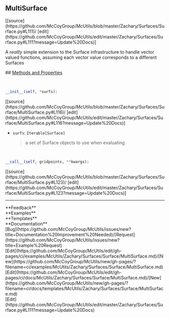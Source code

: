 ## <a id="McUtils.Zachary.Surfaces.Surface.MultiSurface">MultiSurface</a> 

<div class="docs-source-link" markdown="1">
[[source](https://github.com/McCoyGroup/McUtils/blob/master/Zachary/Surfaces/Surface.py#L111)/
[edit](https://github.com/McCoyGroup/McUtils/edit/master/Zachary/Surfaces/Surface.py#L111?message=Update%20Docs)]
</div>

A _reallly_ simple extension to the Surface infrastructure to handle vector valued functions,
assuming each vector value corresponds to a different Surfaces







<div class="collapsible-section">
 <div class="collapsible-section collapsible-section-header" markdown="1">
## <a class="collapse-link" data-toggle="collapse" href="#methods" markdown="1"> Methods and Properties</a> <a class="float-right" data-toggle="collapse" href="#methods"><i class="fa fa-chevron-down"></i></a>
 </div>
 <div class="collapsible-section collapsible-section-body collapse show" id="methods" markdown="1">
 
<a id="McUtils.Zachary.Surfaces.Surface.MultiSurface.__init__" class="docs-object-method">&nbsp;</a> 
```python
__init__(self, *surfs): 
```
<div class="docs-source-link" markdown="1">
[[source](https://github.com/McCoyGroup/McUtils/blob/master/Zachary/Surfaces/Surface/MultiSurface.py#L116)/
[edit](https://github.com/McCoyGroup/McUtils/edit/master/Zachary/Surfaces/Surface/MultiSurface.py#L116?message=Update%20Docs)]
</div>

  - `surfs`: `Iterable[Surface]`
    > a set of Surface objects to use when evaluating


<a id="McUtils.Zachary.Surfaces.Surface.MultiSurface.__call__" class="docs-object-method">&nbsp;</a> 
```python
__call__(self, gridpoints, **kwargs): 
```
<div class="docs-source-link" markdown="1">
[[source](https://github.com/McCoyGroup/McUtils/blob/master/Zachary/Surfaces/Surface/MultiSurface.py#L123)/
[edit](https://github.com/McCoyGroup/McUtils/edit/master/Zachary/Surfaces/Surface/MultiSurface.py#L123?message=Update%20Docs)]
</div>
 </div>
</div>












---


<div markdown="1" class="text-secondary">
<div class="container">
  <div class="row">
   <div class="col" markdown="1">
**Feedback**   
</div>
   <div class="col" markdown="1">
**Examples**   
</div>
   <div class="col" markdown="1">
**Templates**   
</div>
   <div class="col" markdown="1">
**Documentation**   
</div>
   <div class="col" markdown="1">
   
</div>
   <div class="col" markdown="1">
   
</div>
   <div class="col" markdown="1">
   
</div>
</div>
  <div class="row">
   <div class="col" markdown="1">
[Bug](https://github.com/McCoyGroup/McUtils/issues/new?title=Documentation%20Improvement%20Needed)/[Request](https://github.com/McCoyGroup/McUtils/issues/new?title=Example%20Request)   
</div>
   <div class="col" markdown="1">
[Edit](https://github.com/McCoyGroup/McUtils/edit/gh-pages/ci/examples/McUtils/Zachary/Surfaces/Surface/MultiSurface.md)/[New](https://github.com/McCoyGroup/McUtils/new/gh-pages/?filename=ci/examples/McUtils/Zachary/Surfaces/Surface/MultiSurface.md)   
</div>
   <div class="col" markdown="1">
[Edit](https://github.com/McCoyGroup/McUtils/edit/gh-pages/ci/docs/McUtils/Zachary/Surfaces/Surface/MultiSurface.md)/[New](https://github.com/McCoyGroup/McUtils/new/gh-pages/?filename=ci/docs/templates/McUtils/Zachary/Surfaces/Surface/MultiSurface.md)   
</div>
   <div class="col" markdown="1">
[Edit](https://github.com/McCoyGroup/McUtils/edit/master/Zachary/Surfaces/Surface.py#L111?message=Update%20Docs)   
</div>
   <div class="col" markdown="1">
   
</div>
   <div class="col" markdown="1">
   
</div>
   <div class="col" markdown="1">
   
</div>
</div>
</div>
</div>